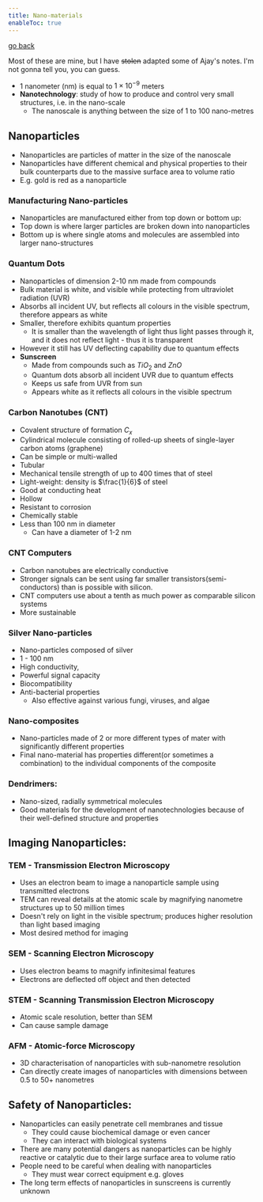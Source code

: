 ```yaml
---
title: Nano-materials
enableToc: true
---
```


[go back](Subjects/Chemistry.md)

Most of these are mine, but I have ~~stolen~~ adapted some of Ajay's notes. I'm not gonna tell you, you can guess.

- 1 nanometer (nm) is equal to $1 \times 10^{-9}$ meters
- **Nanotechnology**: study of how to produce and control very small structures, i.e. in the nano-scale
	- The nanoscale is anything between the size of 1 to 100 nano-metres

## Nanoparticles

- Nanoparticles are particles of matter in the size of the nanoscale
-  Nanoparticles have different chemical and physical properties to their bulk counterparts due to the massive surface area to volume ratio
-   E.g. gold is red as a nanoparticle

### Manufacturing Nano-particles
- Nanoparticles are manufactured either from top down or bottom up:
- Top down is where larger particles are broken down into nanoparticles
- Bottom up is where single atoms and molecules are assembled into larger nano-structures

### Quantum Dots
- Nanoparticles of dimension 2-10 nm made from compounds
- Bulk material is white, and visible while protecting from ultraviolet radiation (UVR)
- Absorbs all incident UV, but reflects all colours in the visible spectrum, therefore appears as white
- Smaller, therefore exhibits quantum properties
	- It is smaller than the wavelength of light thus light passes through it, and it does not reflect light - thus it is transparent
- However it still has UV deflecting capability due to quantum effects
- **Sunscreen**
	- Made from compounds such as $TiO_2$ and $ZnO$
	- Quantum dots absorb all incident UVR due to quantum effects
	- Keeps us safe from UVR from sun
	- Appears white as it reflects all colours in the visible spectrum

### Carbon Nanotubes (CNT)
- Covalent structure of formation $C_x$
- Cylindrical molecule consisting of rolled-up sheets of single-layer carbon atoms (graphene)
- Can be simple or multi-walled
- Tubular
- Mechanical tensile strength of up to 400 times that of steel
- Light-weight: density is $\frac{1}{6}$ of steel
- Good at conducting heat
- Hollow
- Resistant to corrosion
- Chemically stable
- Less than 100 nm in diameter
	- Can have a diameter of 1-2 nm

### CNT Computers
- Carbon nanotubes are electrically conductive
- Stronger signals can be sent using far smaller transistors(semi-conductors) than is possible with silicon.
- CNT computers use about a tenth as much power as comparable silicon systems
- More sustainable

### Silver Nano-particles
- Nano-particles composed of silver
- 1 - 100 nm
- High conductivity, 
- Powerful signal capacity
- Biocompatibility
- Anti-bacterial properties
	- Also effective against various fungi, viruses, and algae

### Nano-composites
- Nano-particles made of 2 or more different types of mater with significantly different properties
- Final nano-material has properties different(or sometimes a combination) to the individual components of the composite

### Dendrimers:
-   Nano-sized, radially symmetrical molecules
-   Good materials for the development of nanotechnologies because of their well-defined structure and properties

## Imaging Nanoparticles:

### TEM - Transmission Electron Microscopy
-   Uses an electron beam to image a nanoparticle sample using transmitted electrons
-   TEM can reveal details at the atomic scale by magnifying nanometre structures up to 50 million times
-   Doesn't rely on light in the visible spectrum; produces higher resolution than light based imaging
-   Most desired method for imaging

### SEM - Scanning Electron Microscopy
-   Uses electron beams to magnify infinitesimal features
-   Electrons are deflected off object and then detected

### STEM - Scanning Transmission Electron Microscopy
-   Atomic scale resolution, better than SEM
-   Can cause sample damage

### AFM - Atomic-force Microscopy
-   3D characterisation of nanoparticles with sub-nanometre resolution
-   Can directly create images of nanoparticles with dimensions between 0.5 to 50+ nanometres


## Safety of Nanoparticles:
-   Nanoparticles can easily penetrate cell membranes and tissue
	-   They could cause biochemical damage or even cancer
	-   They can interact with biological systems
-   There are many potential dangers as nanoparticles can be highly reactive or catalytic due to their large surface area to volume ratio
-   People need to be careful when dealing with nanoparticles
	-   They must wear correct equipment e.g. gloves
-   The long term effects of nanoparticles in sunscreens is currently unknown